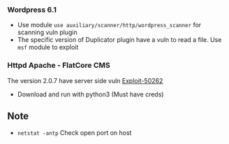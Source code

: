 ### Wordpress 6.1

- Use module `use auxiliary/scanner/http/wordpress_scanner` for scanning vuln plugin
- The specific version of Duplicator plugin have a vuln to read a file. Use `msf` module to exploit

### Httpd Apache - FlatCore CMS

The version 2.0.7 have server side vuln [Exploit-50262](https://www.exploit-db.com/exploits/50262)
- Download and run with python3 (Must have creds)

## Note
- `netstat -antp` Check open port on host
